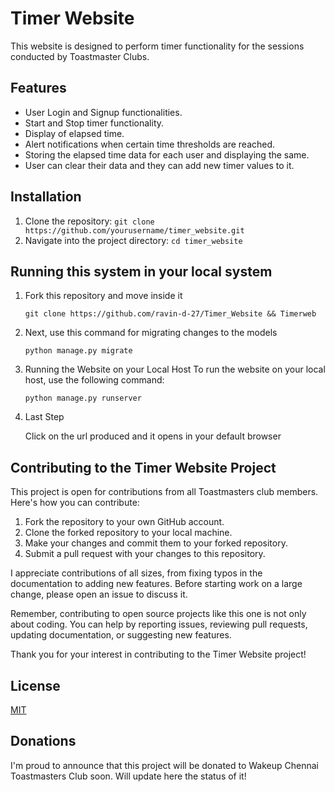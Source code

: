 # Timer Website

This website is designed to perform timer functionality for the sessions conducted by Toastmaster Clubs.

## Features

- User Login and Signup functionalities.
- Start and Stop timer functionality.
- Display of elapsed time.
- Alert notifications when certain time thresholds are reached.
- Storing the elapsed time data for each user and displaying the same.
- User can clear their data and they can add new timer values to it.

## Installation

1. Clone the repository: `git clone https://github.com/yourusername/timer_website.git`
2. Navigate into the project directory: `cd timer_website`

## Running this system in your local system
  
  <ol>
    <li>
      Fork this repository and move inside it
      <pre><code>git clone https://github.com/ravin-d-27/Timer_Website && Timerweb</code></pre>
    </li>
     <li>
      Next, use this command for migrating changes to the models
      <pre><code>python manage.py migrate</code></pre>
    </li>
    <li>
      Running the Website on your Local Host
      To run the website on your local host, use the following command:
      <pre><code>python manage.py runserver</code></pre>
    </li>
    <li>
      Last Step
      <p>Click on the url produced and it opens in your default browser</p>
    </li>
  </ol>


## Contributing to the Timer Website Project

This project is open for contributions from all Toastmasters club members. Here's how you can contribute:

1. Fork the repository to your own GitHub account.
2. Clone the forked repository to your local machine.
3. Make your changes and commit them to your forked repository.
4. Submit a pull request with your changes to this repository.

I appreciate contributions of all sizes, from fixing typos in the documentation to adding new features. Before starting work on a large change, please open an issue to discuss it.

Remember, contributing to open source projects like this one is not only about coding. You can help by reporting issues, reviewing pull requests, updating documentation, or suggesting new features.

Thank you for your interest in contributing to the Timer Website project!

## License

[MIT](https://choosealicense.com/licenses/mit/)

## Donations

I'm proud to announce that this project will be donated to Wakeup Chennai Toastmasters Club soon. Will update here the status of it!
